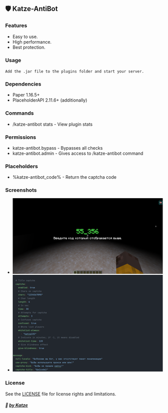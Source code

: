 ## 🛡️ Katze-AntiBot 
### Features

- Easy to use.
- High performance.
- Best protection.

### Usage
`Add the .jar file to the plugins folder and start your server.`

### Dependencies
- Paper 1.16.5+
- PlaceholderAPI 2.11.6+ (additionally)

### Commands
- /katze-antibot stats - View plugin stats
### Permissions
- katze-antibot.bypass - Bypasses all checks
- katze-antibot.admin - Gives access to /katze-antibot command

### Placeholders
- %katze-antibot_code% - Return the captcha code
### Screenshots
- ![Captcha](images/captcha.png)
- ![Config](images/config.png)
### License
See the [LICENSE](LICENSE.md) file for license rights and limitations.

##### :ghost: [by Katze](https://github.com/katze225 "by Katze")
